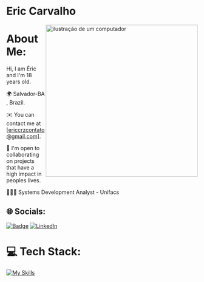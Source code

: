 # Eric Carvalho

<img src="https://user-images.githubusercontent.com/74038190/225813708-98b745f2-7d22-48cf-9150-083f1b00d6c9.gif " alt="ilustração de um computador" min-width="400px" max-width="400px" width="400px" align="right">





#  About Me:

Hi, I am Éric and I'm 18 years old. 

🌍 Salvador-BA , Brazil.

✉️ You can contact me at [ericcrzcontato@gmail.com].

🤝 I'm open to collaborating on projects that have a high impact in peoples lives.

👨🏽‍💻 Systems Development Analyst - Unifacs



## 🌐 Socials:


[![Badge](https://img.shields.io/badge/-Portfolio-%237159c4?style=for-the-badge&logo=)](https://ericcarvalhoportfolio.netlify.app/)
[![LinkedIn](https://img.shields.io/badge/LinkedIn-0077B5?style=for-the-badge&logo=linkedin&logoColor=white)](https://www.linkedin.com/in/ericcarvalho/)







# 💻 Tech Stack:


[![My Skills](https://skillicons.dev/icons?i=java,spring,mysql,mongo,js,html,css,git,py&theme=light)](https://skillicons.dev)







